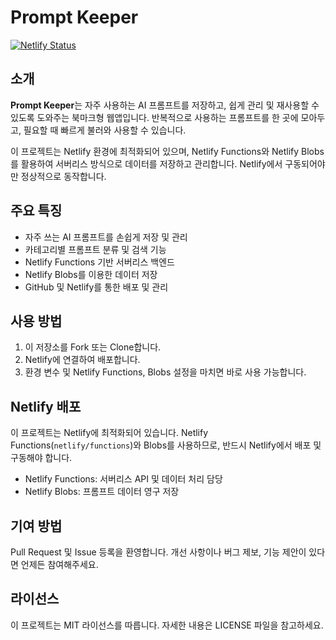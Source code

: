 # Prompt Keeper

[![Netlify Status](https://api.netlify.com/api/v1/badges/a786121b-ec6e-4454-84f5-66eea3eeb4f2/deploy-status)](https://app.netlify.com/projects/hunydev-prompt-keeper/deploys)

## 소개

**Prompt Keeper**는 자주 사용하는 AI 프롬프트를 저장하고, 쉽게 관리 및 재사용할 수 있도록 도와주는 북마크형 웹앱입니다. 반복적으로 사용하는 프롬프트를 한 곳에 모아두고, 필요할 때 빠르게 불러와 사용할 수 있습니다.

이 프로젝트는 Netlify 환경에 최적화되어 있으며, Netlify Functions와 Netlify Blobs를 활용하여 서버리스 방식으로 데이터를 저장하고 관리합니다. Netlify에서 구동되어야만 정상적으로 동작합니다.

## 주요 특징
- 자주 쓰는 AI 프롬프트를 손쉽게 저장 및 관리
- 카테고리별 프롬프트 분류 및 검색 기능
- Netlify Functions 기반 서버리스 백엔드
- Netlify Blobs를 이용한 데이터 저장
- GitHub 및 Netlify를 통한 배포 및 관리

## 사용 방법
1. 이 저장소를 Fork 또는 Clone합니다.
2. Netlify에 연결하여 배포합니다.
3. 환경 변수 및 Netlify Functions, Blobs 설정을 마치면 바로 사용 가능합니다.

## Netlify 배포
이 프로젝트는 Netlify에 최적화되어 있습니다. Netlify Functions(`netlify/functions`)와 Blobs를 사용하므로, 반드시 Netlify에서 배포 및 구동해야 합니다.

- Netlify Functions: 서버리스 API 및 데이터 처리 담당
- Netlify Blobs: 프롬프트 데이터 영구 저장

## 기여 방법
Pull Request 및 Issue 등록을 환영합니다. 개선 사항이나 버그 제보, 기능 제안이 있다면 언제든 참여해주세요.

## 라이선스
이 프로젝트는 MIT 라이선스를 따릅니다. 자세한 내용은 LICENSE 파일을 참고하세요.
